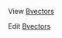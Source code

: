 View [Bvectors](http://htmlpreview.github.io?https://bitbucket.org/cowan/r7rs-wg1-infra/raw/default/BvectorsCowan.html)

Edit [Bvectors](Bvectors.html)